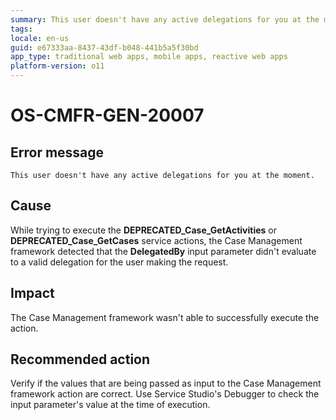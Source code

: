 ```yaml
---
summary: This user doesn't have any active delegations for you at the moment.
tags:
locale: en-us
guid: e67333aa-8437-43df-b048-441b5a5f30bd
app_type: traditional web apps, mobile apps, reactive web apps
platform-version: o11
---
```


# OS-CMFR-GEN-20007

## Error message

`This user doesn't have any active delegations for you at the moment.`

## Cause

While trying to execute the **DEPRECATED_Case_GetActivities** or **DEPRECATED_Case_GetCases** service actions, the Case Management framework detected that the **DelegatedBy** input parameter didn't evaluate to a valid delegation for the user making the request.

## Impact

The Case Management framework wasn't able to successfully execute the action.

## Recommended action

Verify if the values that are being passed as input to the Case Management framework action are correct. Use Service Studio's Debugger to check the input parameter's value at the time of execution.
